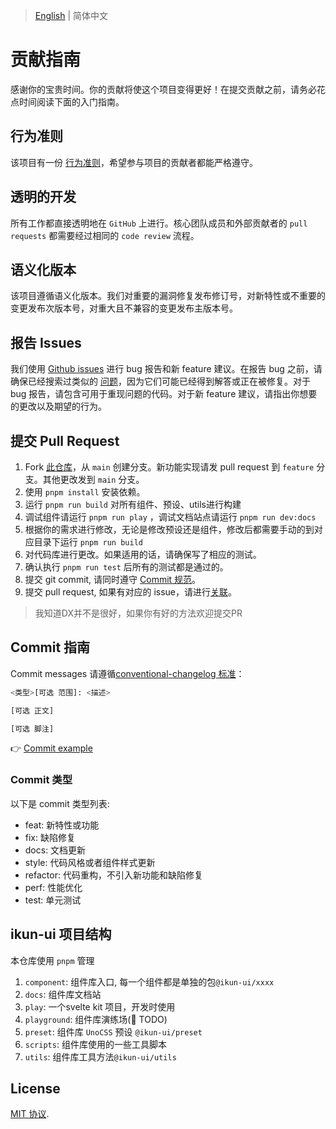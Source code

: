 
> [English](./CONTRIBUTING.md) | 简体中文

# 贡献指南

感谢你的宝贵时间。你的贡献将使这个项目变得更好！在提交贡献之前，请务必花点时间阅读下面的入门指南。

## 行为准则

该项目有一份 [行为准则](./CODE_OF_CONDUCT.md)，希望参与项目的贡献者都能严格遵守。

## 透明的开发

所有工作都直接透明地在 `GitHub` 上进行。核心团队成员和外部贡献者的 `pull requests` 都需要经过相同的 `code review` 流程。

## 语义化版本

该项目遵循语义化版本。我们对重要的漏洞修复发布修订号，对新特性或不重要的变更发布次版本号，对重大且不兼容的变更发布主版本号。

## 报告 Issues

我们使用 [Github issues](https://github.com/ikun-svelte/ikun-ui/issues) 进行 bug 报告和新 feature 建议。在报告 bug 之前，请确保已经搜索过类似的 [问题](https://github.com/onu-ui/onu-ui/issues)，因为它们可能已经得到解答或正在被修复。对于 bug 报告，请包含可用于重现问题的代码。对于新 feature 建议，请指出你想要的更改以及期望的行为。

## 提交 Pull Request

1. Fork [此仓库](https://github.com/ikun-svelte/ikun-ui)，从 `main` 创建分支。新功能实现请发 pull request 到 `feature` 分支。其他更改发到 `main` 分支。
2. 使用 `pnpm install` 安装依赖。
3. 运行 `pnpm run build` 对所有组件、预设、utils进行构建
4. 调试组件请运行 `pnpm run play` ，调试文档站点请运行  `pnpm run dev:docs`
5. 根据你的需求进行修改，无论是修改预设还是组件，修改后都需要手动的到对应目录下运行 `pnpm run build`
6. 对代码库进行更改。如果适用的话，请确保写了相应的测试。
7. 确认执行 `pnpm run test` 后所有的测试都是通过的。
8. 提交 git commit, 请同时遵守 [Commit 规范](#commit-指南)。
9. 提交 pull request, 如果有对应的 issue，请进行[关联](https://docs.github.com/en/issues/tracking-your-work-with-issues/linking-a-pull-request-to-an-issue#linking-a-pull-request-to-an-issue-using-a-keyword)。

> 我知道DX并不是很好，如果你有好的方法欢迎提交PR

## Commit 指南

Commit messages 请遵循[conventional-changelog 标准](https://www.conventionalcommits.org/en/v1.0.0/)：

```bash
<类型>[可选 范围]: <描述>

[可选 正文]

[可选 脚注]
```

👉 [Commit example](https://github.com/unocss/unocss/releases/tag/v0.39.0)

### Commit 类型

以下是 commit 类型列表:

- feat: 新特性或功能
- fix: 缺陷修复
- docs: 文档更新
- style: 代码风格或者组件样式更新
- refactor: 代码重构，不引入新功能和缺陷修复
- perf: 性能优化
- test: 单元测试

## ikun-ui 项目结构

本仓库使用 `pnpm` 管理

1. `component`: 组件库入口, 每一个组件都是单独的包`@ikun-ui/xxxx`
2. `docs`: 组件库文档站
3. `play`: 一个svelte kit 项目，开发时使用
4. `playground`: 组件库演练场(🚧 TODO)
5. `preset`: 组件库 `UnoCSS` 预设 `@ikun-ui/preset`
6. `scripts`: 组件库使用的一些工具脚本
7. `utils`: 组件库工具方法`@ikun-ui/utils`


## License

[MIT 协议](./LICENSE).
